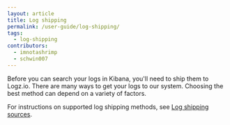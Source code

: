 ```yaml
---
layout: article
title: Log shipping
permalink: /user-guide/log-shipping/
tags:
  - log-shipping
contributors:
  - imnotashrimp
  - schwin007
---
```


Before you can search your logs in Kibana, you'll need to ship them to Logz.io.
There are many ways to get your logs to our system.
Choosing the best method can depend on a variety of factors.

For instructions on supported log shipping methods, see [Log shipping sources]({{site.baseurl}}/shipping/).